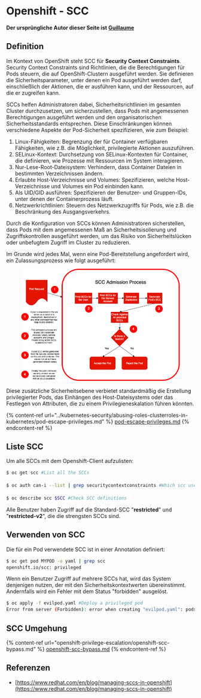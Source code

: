 # Openshift - SCC

**Der ursprüngliche Autor dieser Seite ist** [**Guillaume**](https://www.linkedin.com/in/guillaume-chapela-ab4b9a196)

## Definition

Im Kontext von OpenShift steht SCC für **Security Context Constraints**. Security Context Constraints sind Richtlinien, die die Berechtigungen für Pods steuern, die auf OpenShift-Clustern ausgeführt werden. Sie definieren die Sicherheitsparameter, unter denen ein Pod ausgeführt werden darf, einschließlich der Aktionen, die er ausführen kann, und der Ressourcen, auf die er zugreifen kann.

SCCs helfen Administratoren dabei, Sicherheitsrichtlinien im gesamten Cluster durchzusetzen, um sicherzustellen, dass Pods mit angemessenen Berechtigungen ausgeführt werden und den organisatorischen Sicherheitsstandards entsprechen. Diese Einschränkungen können verschiedene Aspekte der Pod-Sicherheit spezifizieren, wie zum Beispiel:

1. Linux-Fähigkeiten: Begrenzung der für Container verfügbaren Fähigkeiten, wie z.B. die Möglichkeit, privilegierte Aktionen auszuführen.
2. SELinux-Kontext: Durchsetzung von SELinux-Kontexten für Container, die definieren, wie Prozesse mit Ressourcen im System interagieren.
3. Nur-Lese-Root-Dateisystem: Verhindern, dass Container Dateien in bestimmten Verzeichnissen ändern.
4. Erlaubte Host-Verzeichnisse und Volumes: Spezifizieren, welche Host-Verzeichnisse und Volumes ein Pod einbinden kann.
5. Als UID/GID ausführen: Spezifizieren der Benutzer- und Gruppen-IDs, unter denen der Containerprozess läuft.
6. Netzwerkrichtlinien: Steuern des Netzwerkzugriffs für Pods, wie z.B. die Beschränkung des Ausgangsverkehrs.

Durch die Konfiguration von SCCs können Administratoren sicherstellen, dass Pods mit dem angemessenen Maß an Sicherheitsisolierung und Zugriffskontrollen ausgeführt werden, um das Risiko von Sicherheitslücken oder unbefugtem Zugriff im Cluster zu reduzieren.

Im Grunde wird jedes Mal, wenn eine Pod-Bereitstellung angefordert wird, ein Zulassungsprozess wie folgt ausgeführt:

<figure><img src="../../.gitbook/assets/Managing SCCs in OpenShift-1.png" alt=""><figcaption></figcaption></figure>

Diese zusätzliche Sicherheitsebene verbietet standardmäßig die Erstellung privilegierter Pods, das Einhängen des Host-Dateisystems oder das Festlegen von Attributen, die zu einem Privilegieneskalation führen könnten.

{% content-ref url="../kubernetes-security/abusing-roles-clusterroles-in-kubernetes/pod-escape-privileges.md" %}
[pod-escape-privileges.md](../kubernetes-security/abusing-roles-clusterroles-in-kubernetes/pod-escape-privileges.md)
{% endcontent-ref %}

## Liste SCC

Um alle SCCs mit dem Openshift-Client aufzulisten:
```bash
$ oc get scc #List all the SCCs

$ oc auth can-i --list | grep securitycontextconstraints #Which scc user can use

$ oc describe scc $SCC #Check SCC definitions
```
Alle Benutzer haben Zugriff auf die Standard-SCC "**restricted**" und "**restricted-v2**", die die strengsten SCCs sind.

## Verwenden von SCC

Die für ein Pod verwendete SCC ist in einer Annotation definiert:
```bash
$ oc get pod MYPOD -o yaml | grep scc
openshift.io/scc: privileged
```
Wenn ein Benutzer Zugriff auf mehrere SCCs hat, wird das System denjenigen nutzen, der mit den Sicherheitskontextwerten übereinstimmt. Andernfalls wird ein Fehler mit dem Status "forbidden" ausgelöst.
```bash
$ oc apply -f evilpod.yaml #Deploy a privileged pod
Error from server (Forbidden): error when creating "evilpod.yaml": pods "evilpod" is forbidden: unable to validate against any security context constrain
```
## SCC Umgehung

{% content-ref url="openshift-privilege-escalation/openshift-scc-bypass.md" %}
[openshift-scc-bypass.md](openshift-privilege-escalation/openshift-scc-bypass.md)
{% endcontent-ref %}

## Referenzen

* [https://www.redhat.com/en/blog/managing-sccs-in-openshift](https://www.redhat.com/en/blog/managing-sccs-in-openshift)

